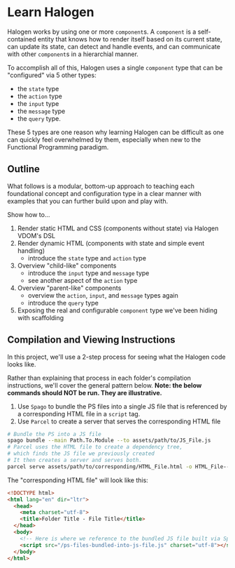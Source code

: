 # Learn Halogen

Halogen works by using one or more `component`s. A `component` is a self-contained entity that knows how to render itself based on its current state, can update its state, can detect and handle events, and can communicate with other `component`s in a hierarchial manner.

To accomplish all of this, Halogen uses a single `component` type that can be "configured" via 5 other types:
- the `state` type
- the `action` type
- the `input` type
- the `message` type
- the `query` type.

These 5 types are one reason why learning Halogen can be difficult as one can quickly feel overwhelmed by them, especially when new to the Functional Programming paradigm.

## Outline

What follows is a modular, bottom-up approach to teaching each foundational concept and configuration type in a clear manner with examples that you can further build upon and play with.

Show how to...
1. Render static HTML and CSS (components without state) via Halogen VDOM's DSL
2. Render dynamic HTML (components with state and simple event handling)
    - introduce the `state` type and `action` type
3. Overview "child-like" components
    - introduce the `input` type and `message` type
    - see another aspect of the `action` type
4. Overview "parent-like" components
    - overview the `action`, `input`, and `message` types again
    - introduce the `query` type
5. Exposing the real and configurable `component` type we've been hiding with scaffolding

## Compilation and Viewing Instructions

In this project, we'll use a 2-step process for seeing what the Halogen code looks like.

Rather than explaining that process in each folder's compilation instructions, we'll cover the general pattern below. **Note: the below commands should NOT be run. They are illustrative.**

1. Use `Spago` to bundle the PS files into a single JS file that is referenced by a corresponding HTML file in a `script` tag.
2. Use `Parcel` to create a server that serves the corresponding HTML file
```bash
# Bundle the PS into a JS file
spago bundle --main Path.To.Module --to assets/path/to/JS_File.js
# Parcel uses the HTML file to create a dependency tree,
# which finds the JS file we previously created
# It then creates a server and serves both.
parcel serve assets/path/to/corresponding/HTML_File.html -o HTML_File--parcelified.html --open --no-minify
```

The "corresponding HTML file" will look like this:
```html
<!DOCTYPE html>
<html lang="en" dir="ltr">
  <head>
    <meta charset="utf-8">
    <title>Folder Title - File Title</title>
  </head>
  <body>
    <!-- Here is where we reference to the bundled JS file built via Spago -->
    <script src="/ps-files-bundled-into-js-file.js" charset="utf-8"></script>
  </body>
</html>

```
